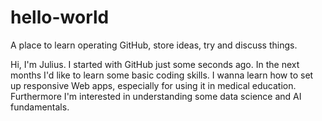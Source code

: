 # hello-world
A place to learn operating GitHub, store ideas, try and discuss things.

Hi, I'm Julius. I started with GitHub just some seconds ago. In the next months I'd like to learn some basic coding skills. I wanna learn how to set up responsive Web apps, especially for using it in medical education. Furthermore I'm interested in understanding some data science and AI fundamentals. 
